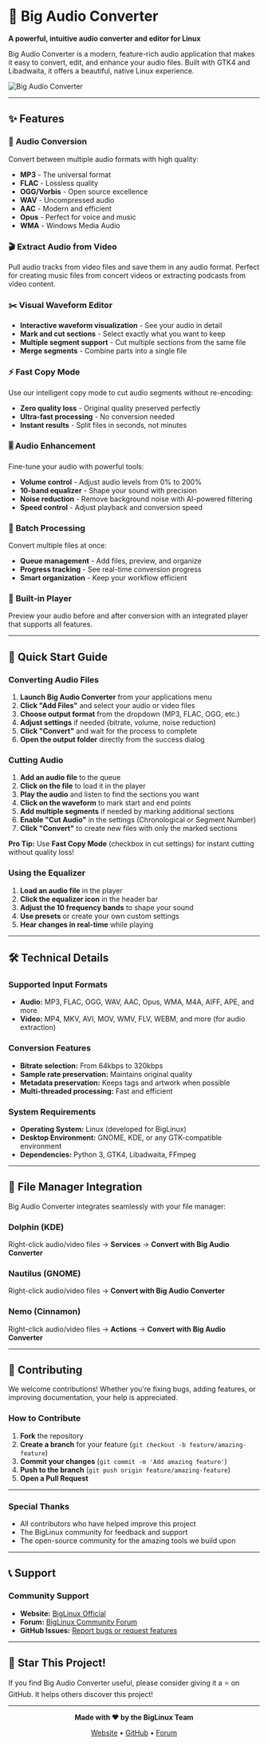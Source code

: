 # 🎵 Big Audio Converter

**A powerful, intuitive audio converter and editor for Linux**

Big Audio Converter is a modern, feature-rich audio application that makes it easy to convert, edit, and enhance your audio files. Built with GTK4 and Libadwaita, it offers a beautiful, native Linux experience.

![Big Audio Converter](https://raw.githubusercontent.com/biglinux/big-audio-converter/main/screenshot.png)

---

## ✨ Features

### 🎵 **Audio Conversion**
Convert between multiple audio formats with high quality:
- **MP3** - The universal format
- **FLAC** - Lossless quality
- **OGG/Vorbis** - Open source excellence
- **WAV** - Uncompressed audio
- **AAC** - Modern and efficient
- **Opus** - Perfect for voice and music
- **WMA** - Windows Media Audio

### 🎬 **Extract Audio from Video**
Pull audio tracks from video files and save them in any audio format. Perfect for creating music files from concert videos or extracting podcasts from video content.

### ✂️ **Visual Waveform Editor**
- **Interactive waveform visualization** - See your audio in detail
- **Mark and cut sections** - Select exactly what you want to keep
- **Multiple segment support** - Cut multiple sections from the same file
- **Merge segments** - Combine parts into a single file

### ⚡ **Fast Copy Mode**
Use our intelligent copy mode to cut audio segments without re-encoding:
- **Zero quality loss** - Original quality preserved perfectly
- **Ultra-fast processing** - No conversion needed
- **Instant results** - Split files in seconds, not minutes

### 🎚️ **Audio Enhancement**
Fine-tune your audio with powerful tools:
- **Volume control** - Adjust audio levels from 0% to 200%
- **10-band equalizer** - Shape your sound with precision
- **Noise reduction** - Remove background noise with AI-powered filtering
- **Speed control** - Adjust playback and conversion speed

### 📁 **Batch Processing**
Convert multiple files at once:
- **Queue management** - Add files, preview, and organize
- **Progress tracking** - See real-time conversion progress
- **Smart organization** - Keep your workflow efficient

### 🎼 **Built-in Player**
Preview your audio before and after conversion with an integrated player that supports all features.

---

## 🎯 Quick Start Guide

### Converting Audio Files

1. **Launch Big Audio Converter** from your applications menu
2. **Click "Add Files"** and select your audio or video files
3. **Choose output format** from the dropdown (MP3, FLAC, OGG, etc.)
4. **Adjust settings** if needed (bitrate, volume, noise reduction)
5. **Click "Convert"** and wait for the process to complete
6. **Open the output folder** directly from the success dialog

### Cutting Audio

1. **Add an audio file** to the queue
2. **Click on the file** to load it in the player
3. **Play the audio** and listen to find the sections you want
4. **Click on the waveform** to mark start and end points
5. **Add multiple segments** if needed by marking additional sections
6. **Enable "Cut Audio"** in the settings (Chronological or Segment Number)
7. **Click "Convert"** to create new files with only the marked sections

**Pro Tip:** Use **Fast Copy Mode** (checkbox in cut settings) for instant cutting without quality loss!

### Using the Equalizer

1. **Load an audio file** in the player
2. **Click the equalizer icon** in the header bar
3. **Adjust the 10 frequency bands** to shape your sound
4. **Use presets** or create your own custom settings
5. **Hear changes in real-time** while playing

---

## 🛠️ Technical Details

### Supported Input Formats
- **Audio:** MP3, FLAC, OGG, WAV, AAC, Opus, WMA, M4A, AIFF, APE, and more
- **Video:** MP4, MKV, AVI, MOV, WMV, FLV, WEBM, and more (for audio extraction)

### Conversion Features
- **Bitrate selection:** From 64kbps to 320kbps
- **Sample rate preservation:** Maintains original quality
- **Metadata preservation:** Keeps tags and artwork when possible
- **Multi-threaded processing:** Fast and efficient

### System Requirements
- **Operating System:** Linux (developed for BigLinux)
- **Desktop Environment:** GNOME, KDE, or any GTK-compatible environment
- **Dependencies:** Python 3, GTK4, Libadwaita, FFmpeg

---

## 🎨 File Manager Integration

Big Audio Converter integrates seamlessly with your file manager:

### **Dolphin** (KDE)
Right-click audio/video files → **Services** → **Convert with Big Audio Converter**

### **Nautilus** (GNOME)
Right-click audio/video files → **Convert with Big Audio Converter**

### **Nemo** (Cinnamon)
Right-click audio/video files → **Actions** → **Convert with Big Audio Converter**

---

## 🤝 Contributing

We welcome contributions! Whether you're fixing bugs, adding features, or improving documentation, your help is appreciated.

### How to Contribute

1. **Fork** the repository
2. **Create a branch** for your feature (`git checkout -b feature/amazing-feature`)
3. **Commit your changes** (`git commit -m 'Add amazing feature'`)
4. **Push to the branch** (`git push origin feature/amazing-feature`)
5. **Open a Pull Request**

---

### Special Thanks
- All contributors who have helped improve this project
- The BigLinux community for feedback and support
- The open-source community for the amazing tools we build upon

---

## 📞 Support

### Community Support
- **Website:** [BigLinux Official](https://www.biglinux.com.br/)
- **Forum:** [BigLinux Community Forum](https://forum.biglinux.com.br/)
- **GitHub Issues:** [Report bugs or request features](https://github.com/biglinux/big-audio-converter/issues)

---

## 🎉 Star This Project!

If you find Big Audio Converter useful, please consider giving it a ⭐ on GitHub. It helps others discover this project!

---

<div align="center">

**Made with ❤️ by the BigLinux Team**

[Website](https://www.biglinux.com.br/) • [GitHub](https://github.com/biglinux) • [Forum](https://forum.biglinux.com.br/)

</div>
